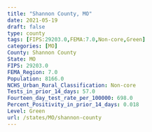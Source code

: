 ```yaml
---
title: "Shannon County, MO"
date: 2021-05-19
draft: false
type: county
tags: [FIPS:29203.0,FEMA:7.0,Non-core,Green]
categories: [MO]
County: Shannon County
State: MO
FIPS: 29203.0
FEMA_Region: 7.0
Population: 8166.0
NCHS_Urban_Rural_Classification: Non-core
Tests_in_prior_14_days: 57.0
Fourteen_day_test_rate_per_100000: 698.0
Percent_Positivity_in_prior_14_days: 0.018
Level: Green
url: /states/MO/shannon-county
---
```



